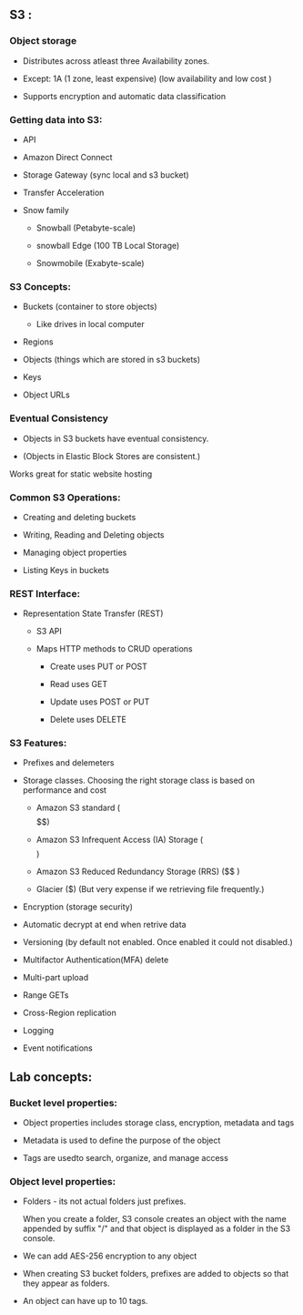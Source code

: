 
## S3 :  

### Object storage 

* Distributes across atleast three Availability zones. 

* Except: 1A (1 zone, least expensive) (low availability and low cost ) 

* Supports encryption and automatic data classification 

### Getting data into S3: 

- API 

- Amazon Direct Connect 

- Storage Gateway (sync local and s3 bucket) 

- Transfer Acceleration 

- Snow family 

  * Snowball (Petabyte-scale) 

  * snowball Edge (100 TB Local Storage) 

  * Snowmobile (Exabyte-scale) 

### S3 Concepts: 

* Buckets (container to store objects) 

    - Like drives in local computer 

* Regions 

* Objects (things which are stored in s3 buckets) 

* Keys 

* Object URLs 

### Eventual Consistency  

- Objects in S3 buckets have eventual consistency. 

- (Objects in Elastic Block Stores are consistent.) 

Works great for static website hosting 

### Common S3 Operations: 

- Creating and deleting buckets 

- Writing, Reading and Deleting objects 

- Managing object properties 

- Listing Keys in buckets 

### REST Interface: 

- Representation State Transfer (REST) 

  * S3 API 

  * Maps HTTP methods to CRUD operations 

    - Create uses PUT or POST 

    - Read uses GET 

    - Update uses POST or PUT 

    - Delete uses DELETE 

### S3 Features: 

* Prefixes and delemeters 

* Storage classes. Choosing the right storage class is based on performance and cost 

  - Amazon S3 standard  ($$$$$$)

  - Amazon S3 Infrequent Access (IA) Storage ($$$$)

  - Amazon S3 Reduced Redundancy Storage (RRS) ($$ )

  - Glacier ($) (But very expense if we retrieving file frequently.) 

* Encryption (storage security) 

* Automatic decrypt at end when retrive data  

* Versioning (by default not enabled.  Once enabled it could not disabled.) 

* Multifactor Authentication(MFA) delete 

* Multi-part upload 

* Range GETs 

* Cross-Region replication 

* Logging 

* Event notifications 

## Lab concepts: 

### Bucket level properties: 

* Object properties includes storage class, encryption, metadata and tags 

* Metadata is used to define the purpose of the object 

* Tags are usedto search, organize, and manage access 

### Object level properties: 

* Folders - its not actual folders just prefixes. 

  When you create a folder, S3 console creates an object with the name appended by suffix "/" and that object is displayed as a folder in the S3 console. 

* We can add AES-256 encryption to any object 

* When creating S3 bucket folders, prefixes are added to objects so that they appear as folders. 

* An object can have up to 10 tags. 


